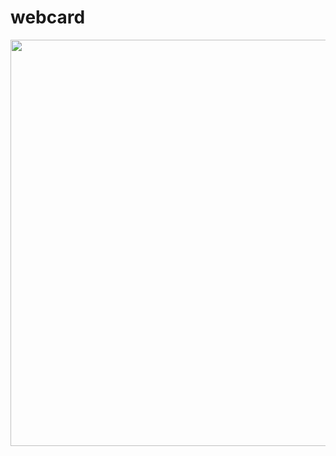 # webcard
 <div class="row">
    <img src="https://user-images.githubusercontent.com/69755039/146237960-10400c23-c347-42ed-a580-8fe2af525491.png" width="1090" height="650">
    </div>
